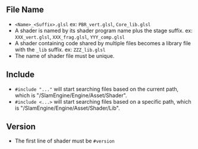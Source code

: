 ## File Name
- `<Name>_<Suffix>.glsl`
ex: `PBR_vert.glsl`, `Core_lib.glsl`
- A shader is named by its shader program name plus the stage suffix.
ex: `XXX_vert.glsl`, `XXX_frag.glsl`, `YYY_comp.glsl`
- A shader containing code shared by multiple files becomes a library file with the `_lib` suffix.
ex: `ZZZ_lib.glsl`
- The name of shader file must be unique.

## Include
- `#include "..."` will start searching files based on the current path, which is "/SlamEngine/Engine/Asset/Shader".
- `#include <...>` will start searching files based on a specific path, which is "/SlamEngine/Engine/Asset/Shader/Lib".

## Version
- The first line of shader must be `#version`
